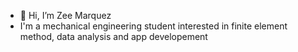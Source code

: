 - 👋 Hi, I’m Zee Marquez
- I'm a mechanical engineering student interested in finite element method, data analysis and app developement

<!---
zeemarquez/zeemarquez is a ✨ special ✨ repository because its `README.md` (this file) appears on your GitHub profile.
You can click the Preview link to take a look at your changes.
--->
